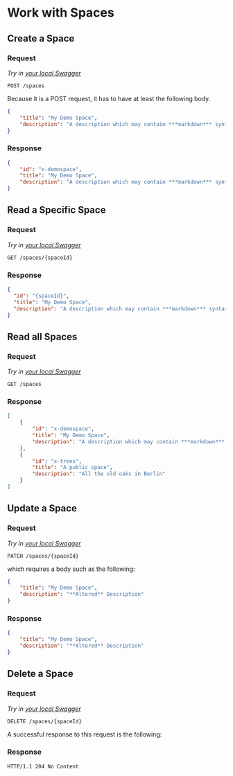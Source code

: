 # Work with Spaces

## Create a Space

### Request

*Try in [your local Swagger](http://localhost:8888/hub/static/swagger/#/Edit%20Spaces/postSpace)*

```HTTP
POST /spaces
```

Because it is a POST request, it has to have at least the following body.

```JSON
{
    "title": "My Demo Space",
    "description": "A description which may contain ***markdown*** syntax"
}
```

### Response

```JSON
{
    "id": "x-demospace",
    "title": "My Demo Space",
    "description": "A description which may contain ***markdown*** syntax"
}
```

## Read a Specific Space

### Request

*Try in [your local Swagger](http://localhost:8888/hub/static/swagger/#/Read%20Spaces/getSpace)*

```HTTP
GET /spaces/{spaceId}
```

### Response

```JSON
{
  "id": "{spaceId}",
  "title": "My Demo Space",
  "description": "A description which may contain ***markdown*** syntax"
}
```

## Read all Spaces

### Request

*Try in [your local Swagger](http://localhost:8888/hub/static/swagger/#/Read%20Spaces/getSpaces)*

```HTTP
GET /spaces
```

### Response

```JSON
[
    {
        "id": "x-demospace",
        "title": "My Demo Space",
        "description": "A description which may contain ***markdown*** syntax"
    },
    {
        "id": "x-trees",
        "title": "A public space",
        "description": "All the old oaks in Berlin"
    }
]
```

## Update a Space

### Request

*Try in [your local Swagger](http://localhost:8888/hub/static/swagger/#/Edit%20Spaces/patchSpace)*

```HTTP
PATCH /spaces/{spaceId}
```

which requires a body such as the following:

```JSON
{
    "title": "My Demo Space",
    "description": "**Altered** Description"
}
```

### Response

```JSON
{
    "title": "My Demo Space",
    "description": "**Altered** Description"
}
```

## Delete a Space

### Request

*Try in [your local Swagger](http://localhost:8888/hub/static/swagger/#/Edit%20Spaces/deleteSpace)*

```HTTP
DELETE /spaces/{spaceId}
```

A successful response to this request is the following:

### Response

```HTTP
HTTP/1.1 204 No Content
```
